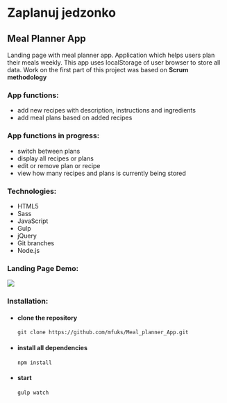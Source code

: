 # Zaplanuj jedzonko
## Meal Planner App

Landing page with meal planner app. 
Application which helps users plan their meals weekly. This app uses localStorage of user browser to store all data. Work on the first part of this project was based on **Scrum methodology**

### App functions:

- add new recipes with description, instructions and ingredients
- add meal plans based on added recipes 

### App functions in progress:

- switch between plans
- display all recipes or plans
- edit or remove plan or recipe
- view how many recipes and plans is currently being stored

### Technologies:

- HTML5
- Sass
- JavaScript
- Gulp
- jQuery
- Git branches
- Node.js

### Landing Page Demo:

![](development/demo/landing_page_demo.gif)

### Installation:

- #### clone the repository
  `git clone https://github.com/mfuks/Meal_planner_App.git`
- #### install all dependencies
  `npm install`
- #### start
  `gulp watch`
  



